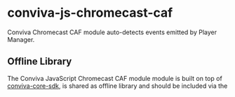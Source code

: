# conviva-js-chromecast-caf
Conviva Chromecast CAF module auto-detects events emitted by Player Manager.

## Offline Library
The Conviva JavaScript Chromecast CAF module module is built on top of <a href="https://github.com/Conviva/conviva-js-coresdk">conviva-core-sdk</a>, is shared as offline library and should be included via the <script> tag in the application.

``` 
<script type="text/javascript" src="<PATH>/conviva-core-sdk.js"></script>
<script type="text/javascript" src="<PATH>/conviva-chromecast-cafmodule.js"></script>
```
## Supported Framework Versions
Receiver SDK version 3.0.0085 bundled with Media Player Library 1.0.0

## Supported Devices
Chromecast 1, Chromecast 2 and Chromecast Ultra

## Note:
* Refer https://community.conviva.com/ for integration guidelines.
